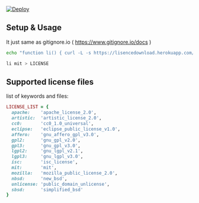 [![Deploy](https://www.herokucdn.com/deploy/button.png)](https://heroku.com/deploy?template=https://github.com/gouf/license_download)

## Setup & Usage

It just same as gitignore.io ( https://www.gitignore.io/docs )

```bash
echo "function li() { curl -L -s https://lisencedownload.herokuapp.com/\$@ ;}" >> ~/.bashrc && source ~/.bashrc
```

```bash
li mit > LICENSE
```

## Supported license files

list of keywords and files:

```ruby
LICENSE_LIST = {
  apache:    'apache_license_2.0',
  artistic:  'artistic_license_2.0',
  cc0:       'cc0_1.0_universal',
  eclipse:   'eclipse_public_license_v1.0',
  affero:    'gnu_affero_gpl_v3.0',
  gpl2:      'gnu_gpl_v2.0',
  gpl3:      'gnu_gpl_v3.0',
  lgpl2:     'gnu_lgpl_v2.1',
  lgpl3:     'gnu_lgpl_v3.0',
  isc:       'isc_license',
  mit:       'mit',
  mozilla:   'mozilla_public_license_2.0',
  nbsd:      'new_bsd',
  unlicense: 'public_domain_unlicense',
  sbsd:      'simplified_bsd'
}
```
